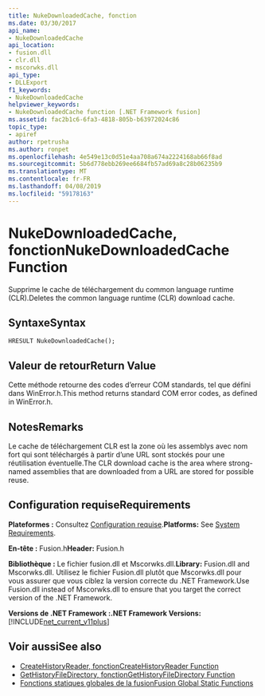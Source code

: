 ```yaml
---
title: NukeDownloadedCache, fonction
ms.date: 03/30/2017
api_name:
- NukeDownloadedCache
api_location:
- fusion.dll
- clr.dll
- mscorwks.dll
api_type:
- DLLExport
f1_keywords:
- NukeDownloadedCache
helpviewer_keywords:
- NukeDownloadedCache function [.NET Framework fusion]
ms.assetid: fac2b1c6-6fa3-4818-805b-b63972024c86
topic_type:
- apiref
author: rpetrusha
ms.author: ronpet
ms.openlocfilehash: 4e549e13c0d51e4aa708a674a2224168ab66f8ad
ms.sourcegitcommit: 5b6d778ebb269ee6684fb57ad69a8c28b06235b9
ms.translationtype: MT
ms.contentlocale: fr-FR
ms.lasthandoff: 04/08/2019
ms.locfileid: "59178163"
---
```

# <a name="nukedownloadedcache-function"></a><span data-ttu-id="997f1-102">NukeDownloadedCache, fonction</span><span class="sxs-lookup"><span data-stu-id="997f1-102">NukeDownloadedCache Function</span></span>
<span data-ttu-id="997f1-103">Supprime le cache de téléchargement du common language runtime (CLR).</span><span class="sxs-lookup"><span data-stu-id="997f1-103">Deletes the common language runtime (CLR) download cache.</span></span>  
  
## <a name="syntax"></a><span data-ttu-id="997f1-104">Syntaxe</span><span class="sxs-lookup"><span data-stu-id="997f1-104">Syntax</span></span>  
  
```  
HRESULT NukeDownloadedCache();  
```  
  
## <a name="return-value"></a><span data-ttu-id="997f1-105">Valeur de retour</span><span class="sxs-lookup"><span data-stu-id="997f1-105">Return Value</span></span>  
 <span data-ttu-id="997f1-106">Cette méthode retourne des codes d’erreur COM standards, tel que défini dans WinError.h.</span><span class="sxs-lookup"><span data-stu-id="997f1-106">This method returns standard COM error codes, as defined in WinError.h.</span></span>  
  
## <a name="remarks"></a><span data-ttu-id="997f1-107">Notes</span><span class="sxs-lookup"><span data-stu-id="997f1-107">Remarks</span></span>  
 <span data-ttu-id="997f1-108">Le cache de téléchargement CLR est la zone où les assemblys avec nom fort qui sont téléchargés à partir d’une URL sont stockés pour une réutilisation éventuelle.</span><span class="sxs-lookup"><span data-stu-id="997f1-108">The CLR download cache is the area where strong-named assemblies that are downloaded from a URL are stored for possible reuse.</span></span>  
  
## <a name="requirements"></a><span data-ttu-id="997f1-109">Configuration requise</span><span class="sxs-lookup"><span data-stu-id="997f1-109">Requirements</span></span>  
 <span data-ttu-id="997f1-110">**Plateformes :** Consultez [Configuration requise](../../../../docs/framework/get-started/system-requirements.md).</span><span class="sxs-lookup"><span data-stu-id="997f1-110">**Platforms:** See [System Requirements](../../../../docs/framework/get-started/system-requirements.md).</span></span>  
  
 <span data-ttu-id="997f1-111">**En-tête :** Fusion.h</span><span class="sxs-lookup"><span data-stu-id="997f1-111">**Header:** Fusion.h</span></span>  
  
 <span data-ttu-id="997f1-112">**Bibliothèque :** Le fichier fusion.dll et Mscorwks.dll.</span><span class="sxs-lookup"><span data-stu-id="997f1-112">**Library:** Fusion.dll and Mscorwks.dll.</span></span> <span data-ttu-id="997f1-113">Utilisez le fichier Fusion.dll plutôt que Mscorwks.dll pour vous assurer que vous ciblez la version correcte du .NET Framework.</span><span class="sxs-lookup"><span data-stu-id="997f1-113">Use Fusion.dll instead of Mscorwks.dll to ensure that you target the correct version of the .NET Framework.</span></span>  
  
 **<span data-ttu-id="997f1-114">Versions de .NET Framework :</span><span class="sxs-lookup"><span data-stu-id="997f1-114">.NET Framework Versions:</span></span>** [!INCLUDE[net_current_v11plus](../../../../includes/net-current-v11plus-md.md)]  
  
## <a name="see-also"></a><span data-ttu-id="997f1-115">Voir aussi</span><span class="sxs-lookup"><span data-stu-id="997f1-115">See also</span></span>

- [<span data-ttu-id="997f1-116">CreateHistoryReader, fonction</span><span class="sxs-lookup"><span data-stu-id="997f1-116">CreateHistoryReader Function</span></span>](../../../../docs/framework/unmanaged-api/fusion/createhistoryreader-function.md)
- [<span data-ttu-id="997f1-117">GetHistoryFileDirectory, fonction</span><span class="sxs-lookup"><span data-stu-id="997f1-117">GetHistoryFileDirectory Function</span></span>](../../../../docs/framework/unmanaged-api/fusion/gethistoryfiledirectory-function.md)
- [<span data-ttu-id="997f1-118">Fonctions statiques globales de la fusion</span><span class="sxs-lookup"><span data-stu-id="997f1-118">Fusion Global Static Functions</span></span>](../../../../docs/framework/unmanaged-api/fusion/fusion-global-static-functions.md)
